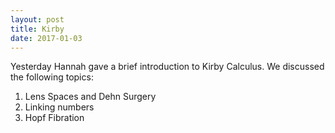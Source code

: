 ```yaml
---
layout: post
title: Kirby
date: 2017-01-03
---
```


Yesterday Hannah gave a brief introduction to Kirby Calculus. We discussed the following topics:
<ol>
  <li>Lens Spaces and Dehn Surgery</li>
  <li>Linking numbers</li>
  <li>Hopf Fibration</li>
</ol>
